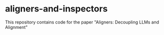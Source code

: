 # aligners-and-inspectors
This repository contains code for the paper "Aligners: Decoupling LLMs and Alignment"

